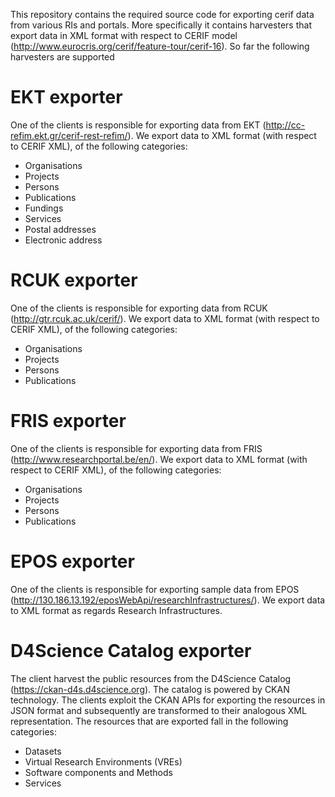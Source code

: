 This repository contains the required source code for exporting cerif data from various RIs and portals. More specifically it contains harvesters that export data in XML format with respect to CERIF model (http://www.eurocris.org/cerif/feature-tour/cerif-16). So far the following harvesters are supported

# EKT exporter #

One of the clients is responsible for exporting data from EKT (http://cc-refim.ekt.gr/cerif-rest-refim/). We export data to XML format (with respect to CERIF XML), of the following categories: 

* Organisations 
* Projects 
* Persons 
* Publications
* Fundings
* Services
* Postal addresses
* Electronic address

# RCUK exporter #

One of the clients is responsible for exporting data from RCUK (http://gtr.rcuk.ac.uk/cerif/). We export data to XML format (with respect to CERIF XML), of the following categories: 

* Organisations 
* Projects 
* Persons 
* Publications

# FRIS exporter #

One of the clients is responsible for exporting data from FRIS (http://www.researchportal.be/en/). We export data to XML format (with respect to CERIF XML), of the following categories: 

* Organisations 
* Projects 
* Persons 
* Publications

# EPOS exporter #

One of the clients is responsible for exporting sample data from EPOS (http://130.186.13.192/eposWebApi/researchInfrastructures/). We export data to XML format as regards Research Infrastructures.

# D4Science Catalog exporter #

The client harvest the public resources from the D4Science Catalog (https://ckan-d4s.d4science.org).
The catalog is powered by CKAN technology. The clients exploit the CKAN APIs for exporting the resources in JSON format 
and subsequently are transformed to their analogous XML representation. The resources that are exported fall in the 
following categories: 

* Datasets
* Virtual Research Environments (VREs)
* Software components and Methods
* Services
